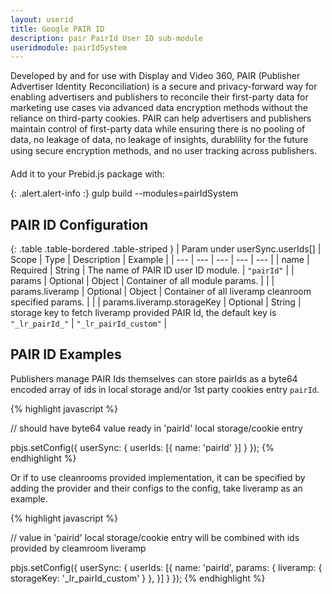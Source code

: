 ```yaml
---
layout: userid
title: Google PAIR ID
description: pair PairId User ID sub-module
useridmodule: pairIdSystem
---
```


Developed by and for use with Display and Video 360, PAIR (Publisher Advertiser Identity Reconciliation) is a secure and privacy-forward way for enabling advertisers and publishers to reconcile their
first-party data for marketing use cases via advanced data encryption methods without the
reliance on third-party cookies. PAIR can help advertisers and publishers maintain control of first-party data while ensuring there is no pooling of data, no leakage of data, no leakage of insights, durablility for the future using secure encryption methods, and no user tracking across publishers. 

Add it to your Prebid.js package with:

{: .alert.alert-info :}
gulp build --modules=pairIdSystem

## PAIR ID Configuration

{: .table .table-bordered .table-striped }
| Param under userSync.userIds[] | Scope | Type | Description | Example |
| --- | --- | --- | --- | --- |
| name | Required | String | The name of PAIR ID user ID module. | `"pairId"` |
| params | Optional | Object | Container of all module params. |  |
| params.liveramp | Optional | Object | Container of all liveramp cleanroom specified params. |  |
| params.liveramp.storageKey | Optional | String | storage key to fetch liveramp provided PAIR Id, the default key is `"_lr_pairId_"` | `"_lr_pairId_custom"` |

## PAIR ID Examples

Publishers manage PAIR Ids themselves can store pairIds as a byte64 encoded array of ids in local storage and/or 1st party cookies entry `pairId`.

{% highlight javascript %}

// should have byte64 value ready in 'pairId' local storage/cookie entry

pbjs.setConfig({
    userSync: {
        userIds: [{
        name: 'pairId'
      }]
    }
});
{% endhighlight %}

Or if to use cleanrooms provided implementation, it can be specified by adding the provider and their configs to the config, take liveramp as an example.

{% highlight javascript %}

// value in 'pairid' local storage/cookie entry will be combined with ids provided by cleamroom liveramp

pbjs.setConfig({
    userSync: {
        userIds: [{
        name: 'pairId',
        params: {
                liveramp: {
                    storageKey: '_lr_pairId_custom'
                }
            },
      }]
    }
});
{% endhighlight %}



